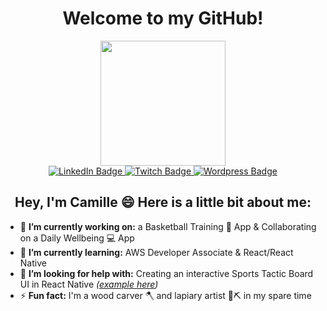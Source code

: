 <div align="center">
  <h1>Welcome to my GitHub!</h1>
</div>

<div align="center">
  <img src="https://media.giphy.com/media/v1.Y2lkPTc5MGI3NjExemF5NGo0aHdzN2M5MTlocmE1Njdnd2p2aXByeWkyOXc4OTRjZDNiciZlcD12MV9pbnRlcm5hbF9naWZfYnlfaWQmY3Q9cw/EgDOxdofT3jIX8Q5lk/giphy.gif" width="200"/>
</div>
<div id="badges" align="center">
  <a href="https://www.linkedin.com/in/camille-francis-9534a8245/" >
    <img src="https://img.shields.io/badge/LinkedIn-blue?logo=linkedin&logoColor=white&style=for-the-badge" alt="LinkedIn Badge" />
  </a>
  <a href="https://www.twitch.tv/camwithaplan1" >
    <img src="https://img.shields.io/badge/twitch-purple?logo=twitch&logoColor=white&style=for-the-badge" alt="Twitch Badge" />
  </a>
  <a href="https://camintech.co.uk" >
    <img src="https://img.shields.io/badge/wordpress-orange?logo=wordpress&logoColor=white&style=for-the-badge" alt="Wordpress Badge" />
  </a>
</div>

<div align="center">
  <h2 >Hey, I'm Camille 😄 Here is a little bit about me:</h2>
</div>

- 🔭 __I’m currently working on:__ a Basketball Training 📱 App & Collaborating on a Daily Wellbeing 💻 App
- 🌱 __I’m currently learning:__ AWS Developer Associate & React/React Native
- 🤔 __I’m looking for help with:__ Creating an interactive Sports Tactic Board UI in React Native _([example here](https://apkpure.com/basketball-tactic-board/com.jenda.basketballboard))_
- ⚡ __Fun fact:__ I'm a wood carver 🪓 and lapiary artist 💎⛏ in my spare time
<!--
- 👯 I’m looking to collaborate on ...*
- 💬 Ask me about ...
- 📫 How to reach me: ...
- 😄 Pronouns: ... 
-->



